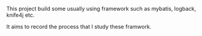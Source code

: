 This project build some usually using framework such as mybatis, logback, knife4j etc. 

It aims to record the process that I study these framwork.
